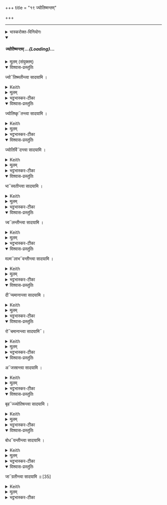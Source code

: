 +++
title = "१९ ज्योतिष्मन्तम्"

+++
_______
<details><summary>भास्करोक्त-विनियोगः</summary>

1द्वादश ज्योतिष्मतीरुपदधाति - ज्योतिष्मतीमिति ॥
</details>
<div class="js_include" includetitle="false" newlevelforh1="5" unfilled="" url="/vedAH_yajuH/taittirIyam/sArasvata-vibhAgaH/saMhitA/yajuH/sarva-prastutiH/1/4_somAbhiShavAdi/33-35_sangAhanam/jyotiShmantaM.md">
<details open><summary><h5>ज्योतिष्मन्तम् ...{Loading}...</h5></summary>
<details><summary>मूलम् (संयुक्तम्)</summary>

ज्योति॑ष्मतीन्त्वा सादयामि ज्योति॒ष्कृत॑न्त्वा सादयामि ज्योति॒र्विद॑न्त्वा सादयामि॒ भास्व॑तीन्त्वा सादयामि॒ ज्वल॑न्तीन्त्वा सादयामि मल्मला॒भव॑न्तीन्त्वा सादयामि॒ दीप्य॑मानान्त्वा सादयामि॒ रोच॑मानान्त्वा सादया॒म्यज॑स्रान्त्वा सादयामि बृ॒हज्ज्यो॑तिषन्त्वा सादयामि बो॒धय॑न्तीन्त्वा सादयामि॒ जाग्र॑तीन्त्वा सादयामि ॥ [35]
</details>

<details open><summary>विश्वास-प्रस्तुतिः</summary>

ज्यो᳓तिष्मतीन्त्वा सादयामि ।
</details>

<details><summary>Keith</summary>

I place thee that hast light.
</details>

<details><summary>मूलम्</summary>

ज्योति॑ष्मतीन्त्वा सादयामि ।
</details>

<details><summary>भट्टभास्कर-टीका</summary>

आत्मज्योतिषो वृत्तिभेदाः ते इष्टकावेन स्तूयन्ते - ज्योतिष्मती प्रशस्तज्योतिः ।
</details>

<details open><summary>विश्वास-प्रस्तुतिः</summary>

ज्योतिष्कृ᳓तन्त्वा सादयामि ।
</details>

<details><summary>Keith</summary>

I place thee that makest light.
</details>

<details><summary>मूलम्</summary>

ज्यो॒ति॒ष्कृत॑न्त्वा सादयामि ।
</details>

<details><summary>भट्टभास्कर-टीका</summary>

ज्योतिष्कृत् ज्योतिरन्तरस्य कर्त्रीं ज्योतिषां लम्भयित्री ।
</details>

<details open><summary>विश्वास-प्रस्तुतिः</summary>

ज्योतिर्वि᳓दन्त्वा सादयामि ।
</details>

<details><summary>Keith</summary>

I place thee that findest light.
</details>

<details><summary>मूलम्</summary>

ज्यो॒ति॒र्विद॑न्त्वा सादयामि ।
</details>

<details><summary>भट्टभास्कर-टीका</summary>

ज्योतिषां लम्भयित्री ।
</details>

<details open><summary>विश्वास-प्रस्तुतिः</summary>

भा᳓स्वतीन्त्वा सादयामि ।
</details>

<details><summary>Keith</summary>

I place thee that shinest.
</details>

<details><summary>मूलम्</summary>

भास्व॑तीन्त्वा सादयामि ।
</details>

<details><summary>भट्टभास्कर-टीका</summary>

भास्वती बहुप्रकाशा ।
</details>

<details open><summary>विश्वास-प्रस्तुतिः</summary>

ज्व᳓लन्तीन्त्वा सादयामि ।
</details>

<details><summary>Keith</summary>

I place thee that burnest.
</details>

<details><summary>मूलम्</summary>

ज्वल॑न्तीन्त्वा सादयामि ।
</details>

<details><summary>भट्टभास्कर-टीका</summary>

ज्वलन्ती अविच्छिन्नप्रकाशा ।
</details>

<details open><summary>विश्वास-प्रस्तुतिः</summary>

मल्म᳓लाभ᳓वन्तीन्त्वा सादयामि ।
</details>

<details><summary>Keith</summary>

I place thee that flashest.
</details>

<details><summary>मूलम्</summary>

म॒ल्मला॒भव॑न्तीन्त्वा सादयामि ।
</details>

<details><summary>भट्टभास्कर-टीका</summary>

मल्मलाभवन्ती महाघोषवती । 'अव्यक्तानुकरणात्' इति डाच् ।
</details>

<details open><summary>विश्वास-प्रस्तुतिः</summary>

दी᳓प्यमानान्त्वा सादयामि ।
</details>

<details><summary>Keith</summary>

I place thee that art aflame.
</details>

<details><summary>मूलम्</summary>

दीप्य॑मानान्त्वा सादयामि ।
</details>

<details><summary>भट्टभास्कर-टीका</summary>

दीप्यमाना हृदये आविर्भवन्ती ।
</details>

<details open><summary>विश्वास-प्रस्तुतिः</summary>

रो᳓चमानान्त्वा सादयामि᳓।
</details>

<details><summary>Keith</summary>

I place thee that blazest.
</details>

<details><summary>मूलम्</summary>

रोच॑मानान्त्वा सादया॒मि।
</details>

<details><summary>भट्टभास्कर-टीका</summary>

रोचमाना गगने आविर्भवन्ती ।
</details>

<details open><summary>विश्वास-प्रस्तुतिः</summary>

अ᳓जस्रान्त्वा  सादयामि  ।
</details>

<details><summary>Keith</summary>

I place thee that art immortal.
</details>

<details><summary>मूलम्</summary>

अज॑स्रान्त्वा  सादयामि  ।
</details>

<details><summary>भट्टभास्कर-टीका</summary>

अजस्रा अनुपहिंस्या केनचिदपि ।
</details>

<details open><summary>विश्वास-प्रस्तुतिः</summary>

बृह᳓ज्ज्योतिषन्त्वा सादयामि ।
</details>

<details><summary>Keith</summary>

I place thee that hast great light.
</details>

<details><summary>मूलम्</summary>

बृ॒हज्ज्यो॑तिषन्त्वा सादयामि ।
</details>

<details><summary>भट्टभास्कर-टीका</summary>

बृहज्ज्योतिः बृंहितज्योतिः ।
</details>

<details open><summary>विश्वास-प्रस्तुतिः</summary>

बोध᳓यन्तीन्त्वा सादयामि  ।
</details>

<details><summary>Keith</summary>

I place thee that awakenest.
</details>

<details><summary>मूलम्</summary>

बो॒धय॑न्तीन्त्वा सादयामि  ।
</details>

<details><summary>भट्टभास्कर-टीका</summary>

बोधयन्ती दृश्यं प्रकाशयन्ती ।
</details>

<details open><summary>विश्वास-प्रस्तुतिः</summary>

जा᳓ग्रतीन्त्वा सादयामि ॥ [35]
</details>

<details><summary>Keith</summary>

I place thee that art awake.
</details>

<details><summary>मूलम्</summary>

जाग्र॑तीन्त्वा सादयामि ॥ [35]
</details>

<details><summary>भट्टभास्कर-टीका</summary>

जाग्रती स्वयंप्रकाशात्मना ॥
</details>
</details>
</div>
